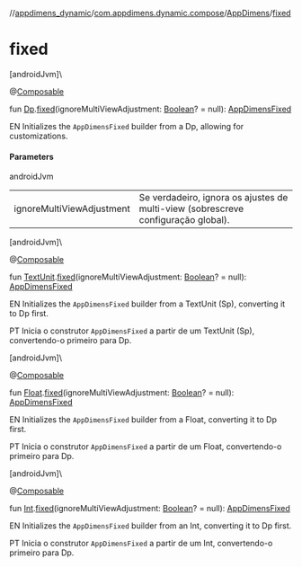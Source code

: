 //[appdimens_dynamic](../../../README.md)/[com.appdimens.dynamic.compose](../README.md)/[AppDimens](README.md)/[fixed](fixed.md)

# fixed

[androidJvm]\

@[Composable](https://developer.android.com/reference/kotlin/androidx/compose/runtime/Composable.html)

fun [Dp](https://developer.android.com/reference/kotlin/androidx/compose/ui/unit/Dp.html).[fixed](fixed.md)(ignoreMultiViewAdjustment: [Boolean](https://kotlinlang.org/api/core/kotlin-stdlib/kotlin/-boolean/index.html)? = null): [AppDimensFixed](../-app-dimens-fixed/README.md)

EN Initializes the `AppDimensFixed` builder from a Dp, allowing for customizations.

#### Parameters

androidJvm

| | |
|---|---|
| ignoreMultiViewAdjustment | Se verdadeiro, ignora os ajustes de multi-view (sobrescreve configuração global). |

[androidJvm]\

@[Composable](https://developer.android.com/reference/kotlin/androidx/compose/runtime/Composable.html)

fun [TextUnit](https://developer.android.com/reference/kotlin/androidx/compose/ui/unit/TextUnit.html).[fixed](fixed.md)(ignoreMultiViewAdjustment: [Boolean](https://kotlinlang.org/api/core/kotlin-stdlib/kotlin/-boolean/index.html)? = null): [AppDimensFixed](../-app-dimens-fixed/README.md)

EN Initializes the `AppDimensFixed` builder from a TextUnit (Sp), converting it to Dp first.

PT Inicia o construtor `AppDimensFixed` a partir de um TextUnit (Sp), convertendo-o primeiro para Dp.

[androidJvm]\

@[Composable](https://developer.android.com/reference/kotlin/androidx/compose/runtime/Composable.html)

fun [Float](https://kotlinlang.org/api/core/kotlin-stdlib/kotlin/-float/index.html).[fixed](fixed.md)(ignoreMultiViewAdjustment: [Boolean](https://kotlinlang.org/api/core/kotlin-stdlib/kotlin/-boolean/index.html)? = null): [AppDimensFixed](../-app-dimens-fixed/README.md)

EN Initializes the `AppDimensFixed` builder from a Float, converting it to Dp first.

PT Inicia o construtor `AppDimensFixed` a partir de um Float, convertendo-o primeiro para Dp.

[androidJvm]\

@[Composable](https://developer.android.com/reference/kotlin/androidx/compose/runtime/Composable.html)

fun [Int](https://kotlinlang.org/api/core/kotlin-stdlib/kotlin/-int/index.html).[fixed](fixed.md)(ignoreMultiViewAdjustment: [Boolean](https://kotlinlang.org/api/core/kotlin-stdlib/kotlin/-boolean/index.html)? = null): [AppDimensFixed](../-app-dimens-fixed/README.md)

EN Initializes the `AppDimensFixed` builder from an Int, converting it to Dp first.

PT Inicia o construtor `AppDimensFixed` a partir de um Int, convertendo-o primeiro para Dp.